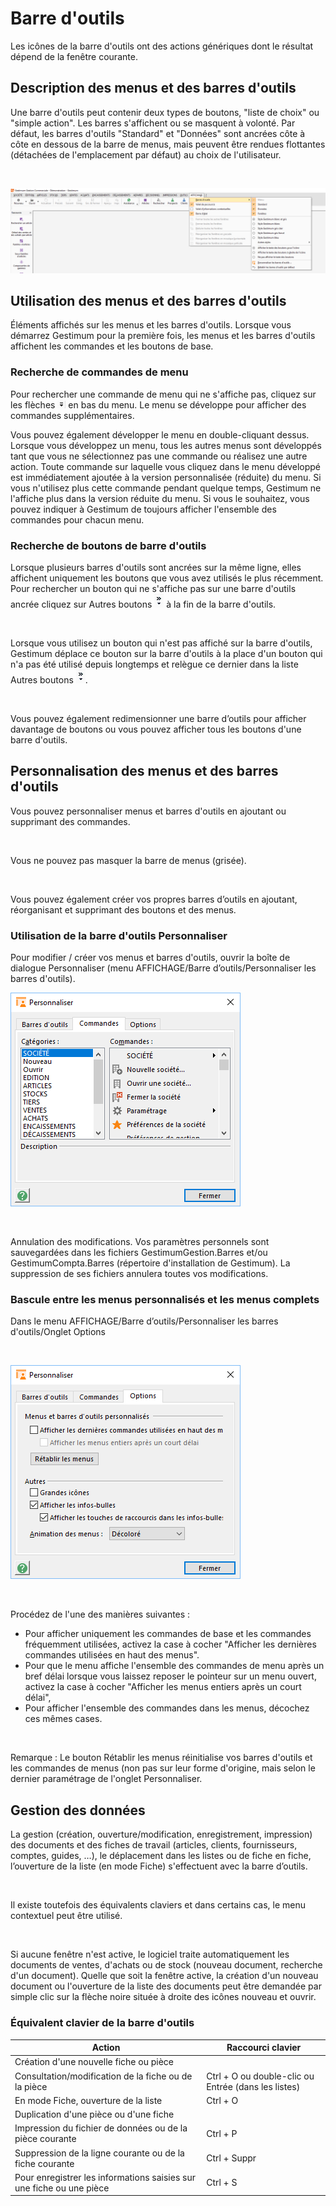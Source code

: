 # Barre d'outils



Les icônes de la barre d'outils ont des actions génériques dont le résultat dépend de la fenêtre courante.


## Description des menus et des barres d'outils


Une barre d'outils peut contenir deux types de boutons, "liste de choix" ou "simple action". Les barres s'affichent ou se masquent à volonté. Par défaut, les barres d'outils "Standard" et "Données" sont ancrées côte à côte en dessous de la barre de menus, mais peuvent être rendues flottantes (détachées de l'emplacement par défaut) au choix de l'utilisateur.


 


![](../assets/images/2/MenuAffichage.png)


## Utilisation des menus et des barres d'outils


Éléments affichés sur les menus et les barres d'outils. Lorsque vous démarrez Gestimum pour la première fois, les menus et les barres d'outils affichent les commandes et les boutons de base.


### Recherche de commandes de menu


Pour rechercher une commande de menu qui ne s'affiche pas, cliquez sur les flèches ![](../assets/images/2/FlecheBas.png) en bas du menu. Le menu se développe pour afficher des commandes supplémentaires.


Vous pouvez également développer le menu en double-cliquant dessus. Lorsque vous développez un menu, tous les autres menus sont développés tant que vous ne sélectionnez pas une commande ou réalisez une autre action. Toute commande sur laquelle vous cliquez dans le menu développé est immédiatement ajoutée à la version personnalisée (réduite) du menu. Si vous n'utilisez plus cette commande pendant quelque temps, Gestimum ne l'affiche plus dans la version réduite du menu. Si vous le souhaitez, vous pouvez indiquer à Gestimum de toujours afficher l'ensemble des commandes pour chacun menu.


### Recherche de boutons de barre d'outils


Lorsque plusieurs barres d'outils sont ancrées sur la même ligne, elles affichent uniquement les boutons que vous avez utilisés le plus récemment. Pour rechercher un bouton qui ne s'affiche pas sur une barre d'outils ancrée cliquez sur Autres boutons ![](../assets/images/2/FlecheDroite.png) à la fin de la barre d'outils.


 


Lorsque vous utilisez un bouton qui n'est pas affiché sur la barre d'outils, Gestimum déplace ce bouton sur la barre d'outils à la place d'un bouton qui n'a pas été utilisé depuis longtemps et relègue ce dernier dans la liste Autres boutons ![](../assets/images/2/FlecheDroite.png).


 


Vous pouvez également redimensionner une barre d’outils pour afficher davantage de boutons ou vous pouvez afficher tous les boutons d'une barre d'outils.


## Personnalisation des menus et des barres d'outils


Vous pouvez personnaliser menus et barres d'outils en ajoutant ou supprimant des commandes.


 


Vous ne pouvez pas masquer la barre de menus (grisée).


 


Vous pouvez également créer vos propres barres d’outils en ajoutant, réorganisant et supprimant des boutons et des menus.


### Utilisation de la barre d'outils Personnaliser


Pour modifier / créer vos menus et barres d'outils, ouvrir la boîte de dialogue Personnaliser (menu AFFICHAGE/Barre d’outils/Personnaliser les barres d'outils).


![](../assets/images/2/Personnaliser_Barre_Outils.png)


 


Annulation des modifications. Vos paramètres personnels sont sauvegardées dans les fichiers GestimumGestion.Barres et/ou GestimumCompta.Barres (répertoire d'installation de Gestimum). La suppression de ses fichiers annulera toutes vos modifications.


### Bascule entre les menus personnalisés et les menus complets


Dans le menu AFFICHAGE/Barre d’outils/Personnaliser les barres d'outils/Onglet Options


 


![](../assets/images/2/Personnaliser.png)


 


Procédez de l'une des manières suivantes :


* Pour afficher uniquement les commandes de base et les commandes fréquemment utilisées, activez la case à cocher "Afficher les dernières commandes utilisées en haut des menus".
* Pour que le menu affiche l'ensemble des commandes de menu après un bref délai lorsque vous laissez reposer le pointeur sur un menu ouvert, activez la case à cocher "Afficher les menus entiers après un court délai",
* Pour afficher l'ensemble des commandes dans les menus, décochez ces mêmes cases.


 


Remarque : Le bouton Rétablir les menus réinitialise vos barres d'outils et les commandes de menus (non pas sur leur forme d'origine, mais selon le dernier paramétrage de l'onglet Personnaliser.


## Gestion des données


La gestion (création, ouverture/modification, enregistrement, impression) des documents et des fiches de travail (articles, clients, fournisseurs, comptes, guides, …), le déplacement dans les listes ou de fiche en fiche, l’ouverture de la liste (en mode Fiche) s'effectuent avec la barre d’outils.


 


Il existe toutefois des équivalents claviers et dans certains cas, le menu contextuel peut être utilisé.


 


Si aucune fenêtre n'est active, le logiciel traite automatiquement les documents de ventes, d'achats ou de stock (nouveau document, recherche d'un document). Quelle que soit la fenêtre active, la création d'un nouveau document ou l'ouverture de la liste des documents peut être demandée par simple clic sur la flèche noire située à droite des icônes nouveau et ouvrir.


### Équivalent clavier de la barre d'outils




| Action                                         | Raccourci clavier      |
|------------------------------------------------|------------------------|
| Création d'une nouvelle fiche ou pièce          |                        |
| Consultation/modification de la fiche ou de la pièce | Ctrl + O ou double-clic ou Entrée (dans les listes) |
| En mode Fiche, ouverture de la liste            | Ctrl + O               |
| Duplication d'une pièce ou d'une fiche          |                        |
| Impression du fichier de données ou de la pièce courante | Ctrl + P               |
| Suppression de la ligne courante ou de la fiche courante | Ctrl + Suppr           |
| Pour enregistrer les informations saisies sur une fiche ou une pièce | Ctrl + S               |



